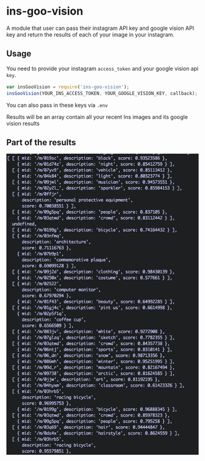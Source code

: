 # ins-goo-vision
A module that user can pass their instagram API key and google vision API key and return the results of each of your image in your instagram.

## Usage
You need to provide your instagram `access_token` and your google vision api `key`.

```js
var insGooVision = require('ins-goo-vision');
insGooVision(YOUR_INS_ACCESS_TOKEN, YOUR_GOOGLE_VISION_KEY, callback);
```

You can also pass in these keys via `.env`

Results will be an array contain all your recent Ins images and its google vision results

## Part of the results
![alt text](./ins-goo-vision.png)
